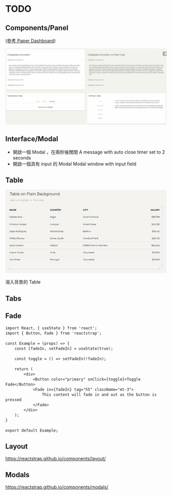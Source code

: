 # TODO





## Components/Panel

([參考 Paper Dashboard](https://demos.creative-tim.com/paper-dashboard-2-pro/examples/components/panels.html))

![](images/Panel.gif)



## Interface/Modal

- 開啟一個 Modal ，在兩秒後關閉
  A message with auto close timer set to 2 seconds
- 開啟一個具有 input 的 Modal
  Modal window with input field





## Table

![](images/TablePlainBackground.png)



溶入背景的 Table

## Tabs



## Fade

```
import React, { useState } from 'react';
import { Button, Fade } from 'reactstrap';

const Example = (props) => {
    const [fadeIn, setFadeIn] = useState(true);

    const toggle = () => setFadeIn(!fadeIn);

    return (
        <div>
            <Button color="primary" onClick={toggle}>Toggle Fade</Button>
            <Fade in={fadeIn} tag="h5" className="mt-3">
                This content will fade in and out as the button is pressed
            </Fade>
        </div>
    );
}

export default Example;
```

## Layout

https://reactstrap.github.io/components/layout/

## Modals

https://reactstrap.github.io/components/modals/



